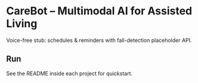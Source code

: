 # CareBot – Multimodal AI for Assisted Living

Voice-free stub: schedules & reminders with fall-detection placeholder API.

## Run
See the README inside each project for quickstart.
